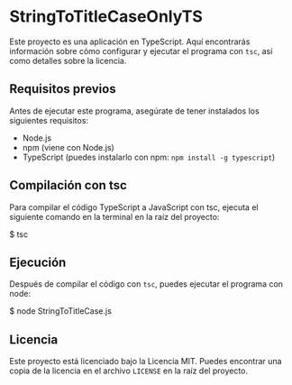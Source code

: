 # StringToTitleCaseOnlyTS

Este proyecto es una aplicación en TypeScript. Aquí encontrarás información sobre cómo configurar y ejecutar el programa con `tsc`, así como detalles sobre la licencia.

## Requisitos previos

Antes de ejecutar este programa, asegúrate de tener instalados los siguientes requisitos:

- Node.js
- npm (viene con Node.js)
- TypeScript (puedes instalarlo con npm: `npm install -g typescript`)

## Compilación con tsc

Para compilar el código TypeScript a JavaScript con tsc, ejecuta el siguiente comando en la terminal en la raíz del proyecto:

$ tsc

## Ejecución

Después de compilar el código con `tsc`, puedes ejecutar el programa con node:

$ node StringToTitleCase.js

## Licencia

Este proyecto está licenciado bajo la Licencia MIT. Puedes encontrar una copia de la licencia en el archivo `LICENSE` en la raíz del proyecto.



